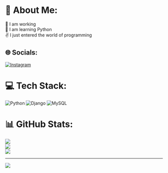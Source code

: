 # 💫 About Me:
💪 I am working<br>🥸 I am learning Python<br>✌️ I just entered the world of programming


## 🌐 Socials:
[![Instagram](https://img.shields.io/badge/Instagram-%23E4405F.svg?logo=Instagram&logoColor=white)](https://instagram.com/mjavad9876) 

# 💻 Tech Stack:
![Python](https://img.shields.io/badge/python-3670A0?style=for-the-badge&logo=python&logoColor=ffdd54) ![Django](https://img.shields.io/badge/django-%23092E20.svg?style=for-the-badge&logo=django&logoColor=white) ![MySQL](https://img.shields.io/badge/mysql-4479A1.svg?style=for-the-badge&logo=mysql&logoColor=white)
# 📊 GitHub Stats:
![](https://github-readme-stats.vercel.app/api?username=Javad0am&theme=cobalt&hide_border=true&include_all_commits=false&count_private=false)<br/>
![](https://github-readme-streak-stats.herokuapp.com/?user=Javad0am&theme=cobalt&hide_border=true)<br/>
![](https://github-readme-stats.vercel.app/api/top-langs/?username=Javad0am&theme=cobalt&hide_border=true&include_all_commits=false&count_private=false&layout=compact)

---
[![](https://visitcount.itsvg.in/api?id=Javad0am&icon=0&color=0)](https://visitcount.itsvg.in)

<!-- Proudly created with GPRM ( https://gprm.itsvg.in ) -->
